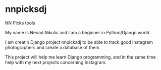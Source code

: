 # nnpicksdj
NN Picks tools

My name is Nenad Nikolic and I am a beginner in Python/Django world.

I am creatin Django project nnpicksdj to be able to track good Instagram photographers and create a database of them.

This project will help me learn Django programming, and in the same time help with my next projects concerning Instagram.
